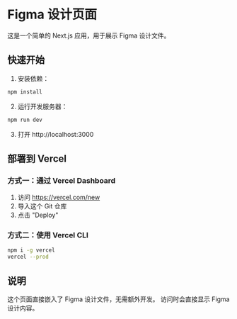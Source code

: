 # Figma 设计页面

这是一个简单的 Next.js 应用，用于展示 Figma 设计文件。

## 快速开始

1. 安装依赖：
```bash
npm install
```

2. 运行开发服务器：
```bash
npm run dev
```

3. 打开 http://localhost:3000

## 部署到 Vercel

### 方式一：通过 Vercel Dashboard

1. 访问 https://vercel.com/new
2. 导入这个 Git 仓库
3. 点击 "Deploy"

### 方式二：使用 Vercel CLI

```bash
npm i -g vercel
vercel --prod
```

## 说明

这个页面直接嵌入了 Figma 设计文件，无需额外开发。
访问时会直接显示 Figma 设计内容。

